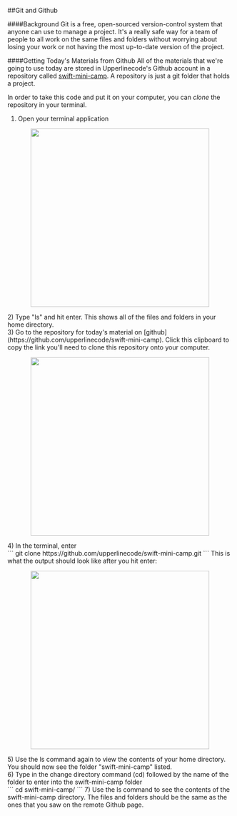 ##Git and Github

####Background
Git is a free, open-sourced version-control system that anyone can use to manage a project. It's a really safe way for a team of people to all work on the same files and folders without worrying about losing your work or not having the most up-to-date version of the project.

####Getting Today's Materials from Github
All of the materials that we're going to use today are stored in Upperlinecode's Github account in a repository called [swift-mini-camp](https://github.com/upperlinecode/swift-mini-camp). A repository is just a git folder that holds a project.

In order to take this code and put it on your computer, you can *clone* the repository in your terminal.

1) Open your terminal application <br>
<p align="center">
  <img src="" height="400px" hspace="20">
</p>
2) Type "ls" and hit enter. This shows all of the files and folders in your home directory. <br>
3) Go to the repository for today's material on [github](https://github.com/upperlinecode/swift-mini-camp). Click this clipboard to copy the link you'll need to clone this repository onto your computer. <br>
<p align="center">
  <img src="" height="400px" hspace="20">
</p>
4) In the terminal, enter <br>
```
git clone https://github.com/upperlinecode/swift-mini-camp.git
```
This is what the output should look like after you hit enter:
<p align="center">
  <img src="" height="400px" hspace="20">
</p>
5) Use the ls command again to view the contents of your home directory. You should now see the folder "swift-mini-camp" listed. <br>
6) Type in the change directory command (cd) followed by the name of the folder to enter into the swift-mini-camp folder <br>
```
cd swift-mini-camp/
```
7) Use the ls command to see the contents of the swift-mini-camp directory. The files and folders should be the same as the ones that you saw on the remote Github page.

